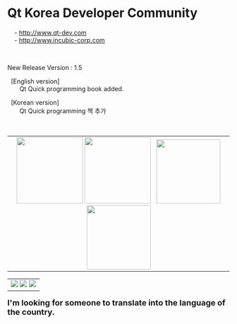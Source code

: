 # Qt Korea Developer Community <br>
&nbsp;&nbsp;&nbsp; - http://www.qt-dev.com <br>
&nbsp;&nbsp;&nbsp; - http://www.incubic-corp.com <br>

<br>

New Release Version : 1.5 <br>

&nbsp; [English version] <br>
&nbsp;&nbsp;&nbsp;&nbsp;&nbsp;&nbsp; Qt Quick programming book added. <br>

&nbsp; [Korean version] <br>
&nbsp;&nbsp;&nbsp;&nbsp;&nbsp;&nbsp; Qt Quick programming 책 추가 <br>

<br>
<table border=0>
<tr>
<td align=center valign=top height=200>
<img src=http://qt-dev.com/img/book_images/Qt_Quick_eng.jpg width=150> 
<img src=http://qt-dev.com/img/book_images/Qt_Quick_kor.jpg width=150>
&nbsp;
<img src=http://qt-dev.com/skin_board/k_build_home/b_img_add/qt_programming_eng.jpg width=145> 
<img src=http://qt-dev.com/skin_board/k_build_home/b_img_add/qt_programming_kor.jpg width=145>
</td>
</tr>
</table>
 

<table border=0>
  <tr>
    <td>
    <a href="http://www.incubic-corp.com/sub/edu/edu_sub01.php?sel=1" target="_blank">
    <img src=http://www.qt-dev.com/skin_board/k_build_home/b_img_add/qt-dev_edu_banner_incubic.jpg></a>
    <a href="http://www.incubic-corp.com/sub/edu/edu_sub02.php?sel=2" target="_blank">
    <img src=http://www.qt-dev.com/skin_board/k_build_home/b_img_add/qt-dev_edu_banner_2.jpg></a>  
    <a href="https://www.inflearn.com/course/qt6-프로그래밍-1?inst=9d7b8860" target="_blank">
		  <img src="http://www.qt-dev.com/skin_board/k_build_home/b_img_add/qt-dev_edu_banner_online_qt_programming_1.jpg"></a> 
    </td>
  </tr>
</table>


<b><font size=4>
I'm looking for someone to translate into the language of the country. 
</font>
</b>
<br><br>
